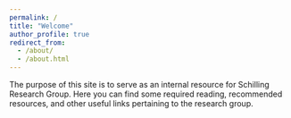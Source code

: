 ```yaml
---
permalink: /
title: "Welcome"
author_profile: true
redirect_from: 
  - /about/
  - /about.html
---
```


The purpose of this site is to serve as an internal resource for Schilling Research Group. Here you can find some required reading, recommended resources, and other useful links pertaining to the research group. 
